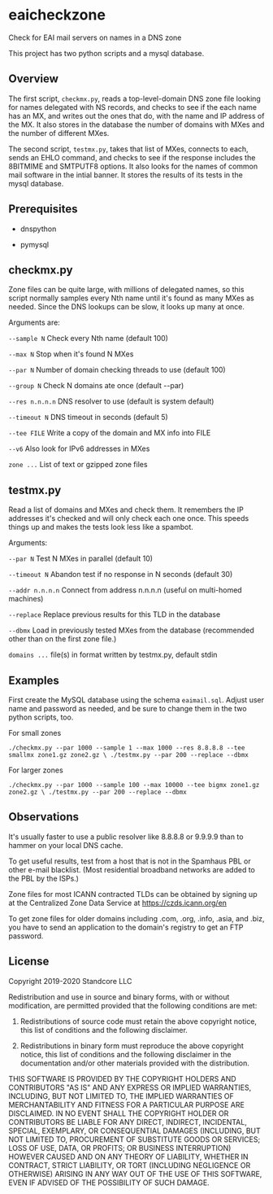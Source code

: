 # eaicheckzone
Check for EAI mail servers on names in a DNS zone

This project has two python scripts and a mysql database.

## Overview

The first script, `checkmx.py`, reads a top-level-domain DNS zone file
looking for names delegated with NS records, and checks to see if the each name
has an MX, and writes out the ones that do, with the name and IP address of the MX.
It also stores in the database the number of domains with MXes and the number of
different MXes.

The second script, `testmx.py`, takes that list of MXes, connects to each, 
sends an EHLO command, and checks to see if the response includes the 8BITMIME
and SMTPUTF8 options.
It also looks for the names of common mail software in the intial banner.
It stores the results of its tests in the mysql database.

## Prerequisites

* dnspython

* pymysql

## checkmx.py

Zone files can be quite large, with millions of delegated names, so this script
normally samples every Nth name until it's found as many MXes as needed.  Since
the DNS lookups can be slow, it looks up many at once.

Arguments are:

`--sample N` Check every Nth name (default 100)

`--max N` Stop when it's found N MXes

`--par N` Number of domain checking threads to use (default 100)

`--group N` Check N domains ate once (default --par)

`--res n.n.n.n` DNS resolver to use (default is system default)

`--timeout N` DNS timeout in seconds (default 5)

`--tee FILE` Write a copy of the domain and MX info into FILE

`--v6` Also look for IPv6 addresses in MXes 

`zone ...` List of text or gzipped zone files

## testmx.py

Read a list of domains and MXes and check them.
It remembers the IP addresses it's checked and will only check each one once.
This speeds things up and makes the tests look less like a spambot.

Arguments:

`--par N` Test N MXes in parallel (default 10)

`--timeout N` Abandon test if no response in N seconds (default 30)

`--addr n.n.n.n` Connect from address n.n.n.n (useful on multi-homed machines)

`--replace` Replace previous results for this TLD in the database

`--dbmx` Load in previously tested MXes from the database (recommended other than on the first zone file.)

`domains ...` file(s) in format written by testmx.py, default stdin

## Examples

First create the MySQL database using the schema `eaimail.sql`.  Adjust user name and password as needed, and
be sure to change them in the two python scripts, too.

For small zones

`./checkmx.py --par 1000 --sample 1 --max 1000 --res 8.8.8.8 --tee smallmx zone1.gz zone2.gz \
 ./testmx.py --par 200 --replace --dbmx`

For larger zones

`./checkmx.py --par 1000 --sample 100 --max 10000 --tee bigmx zone1.gz zone2.gz \
 ./testmx.py --par 200 --replace --dbmx`

## Observations

It's usually faster to use a public resolver like 8.8.8.8 or 9.9.9.9 than to hammer on your local DNS cache.

To get useful results, test from a host that is not in the Spamhaus PBL or other e-mail blacklist.
(Most residential broadband networks are added to the PBL by the ISPs.)

Zone files for most ICANN contracted TLDs can be obtained by signing up at
the Centralized Zone Data Service at https://czds.icann.org/en

To get zone files for older domains including .com, .org, .info, .asia, and .biz,
you have to send an application to the domain's registry to get an FTP
password.

## License

Copyright 2019-2020 Standcore LLC

Redistribution and use in source and binary forms, with or without modification, are permitted provided that the following conditions are met:

1. Redistributions of source code must retain the above copyright notice, this list of conditions and the following disclaimer.

2. Redistributions in binary form must reproduce the above copyright notice, this list of conditions and the following disclaimer in the documentation and/or other materials provided with the distribution.

THIS SOFTWARE IS PROVIDED BY THE COPYRIGHT HOLDERS AND CONTRIBUTORS "AS IS" AND ANY EXPRESS OR IMPLIED WARRANTIES, INCLUDING, BUT NOT LIMITED TO, THE IMPLIED WARRANTIES OF MERCHANTABILITY AND FITNESS FOR A PARTICULAR PURPOSE ARE DISCLAIMED. IN NO EVENT SHALL THE COPYRIGHT HOLDER OR CONTRIBUTORS BE LIABLE FOR ANY DIRECT, INDIRECT, INCIDENTAL, SPECIAL, EXEMPLARY, OR CONSEQUENTIAL DAMAGES (INCLUDING, BUT NOT LIMITED TO, PROCUREMENT OF SUBSTITUTE GOODS OR SERVICES; LOSS OF USE, DATA, OR PROFITS; OR BUSINESS INTERRUPTION) HOWEVER CAUSED AND ON ANY THEORY OF LIABILITY, WHETHER IN CONTRACT, STRICT LIABILITY, OR TORT (INCLUDING NEGLIGENCE OR OTHERWISE) ARISING IN ANY WAY OUT OF THE USE OF THIS SOFTWARE, EVEN IF ADVISED OF THE POSSIBILITY OF SUCH DAMAGE.
